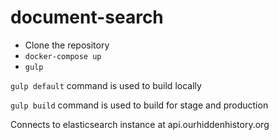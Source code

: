 # document-search

- Clone the repository
- `docker-compose up`
- `gulp`

`gulp default` command is used to build locally

`gulp build` command is used to build for stage and production

Connects to elasticsearch instance at api.ourhiddenhistory.org
